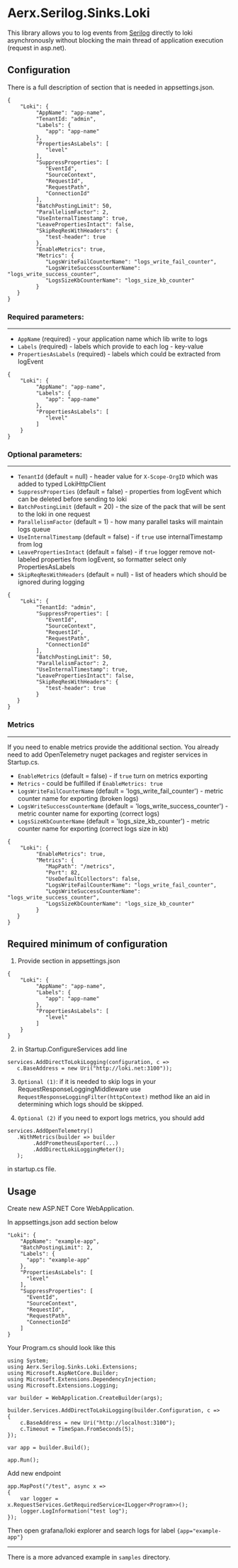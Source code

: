 # Aerx.Serilog.Sinks.Loki

This library allows you to log events from [Serilog](https://serilog.net/) directly to loki asynchronously without blocking the main thread of application execution (request in asp.net).

## Configuration

There is a full description of section that is needed in appsettings.json.
```
{
    "Loki": {
         "AppName": "app-name",
         "TenantId: "admin",
         "Labels": {
            "app": "app-name"
         },
         "PropertiesAsLabels": [
            "level"
         ],
         "SuppressProperties": [
            "EventId",
            "SourceContext",
            "RequestId",
            "RequestPath",
            "ConnectionId"
         ],
         "BatchPostingLimit": 50,
         "ParallelismFactor": 2,
         "UseInternalTimestamp": true,
         "LeavePropertiesIntact": false,
         "SkipReqResWithHeaders": {
            "test-header": true
         },
         "EnableMetrics": true,
         "Metrics": {
            "LogsWriteFailCounterName": "logs_write_fail_counter",
            "LogsWriteSuccessCounterName": "logs_write_success_counter",
            "LogsSizeKbCounterName": "logs_size_kb_counter"
         }
   }
}
```


### Required parameters:

---

- `AppName` (required) - your application name which lib write to logs
- `Labels` (required) - labels which provide to each log - key-value
- `PropertiesAsLabels` (required) - labels which could be extracted from logEvent

```
{
    "Loki": {
         "AppName": "app-name",
         "Labels": {
            "app": "app-name"
         },
         "PropertiesAsLabels": [
            "level"
         ]
    }
}
```



### Optional parameters:

---

- `TenantId` (default = null) - header value for `X-Scope-OrgID` which was added to typed LokiHttpClient
- `SuppressProperties` (default = false) - properties from logEvent which can be deleted before sending to loki
- `BatchPostingLimit` (default = 20) - the size of the pack that will be sent to the loki in one request
- `ParallelismFactor` (default = 1) - how many parallel tasks will maintain logs queue
- `UseInternalTimestamp` (default = false) - if `true` use internalTimestamp from log
- `LeavePropertiesIntact` (default = false) - if `true` logger remove not-labeled properties from logEvent, so formatter select only PropertiesAsLabels
- `SkipReqResWithHeaders` (default = null) - list of headers which should be ignored during logging

```
{
    "Loki": {
         "TenantId: "admin",
         "SuppressProperties": [
            "EventId",
            "SourceContext",
            "RequestId",
            "RequestPath",
            "ConnectionId"
         ],
         "BatchPostingLimit": 50,
         "ParallelismFactor": 2,
         "UseInternalTimestamp": true,
         "LeavePropertiesIntact": false,
         "SkipReqResWithHeaders": {
            "test-header": true
         }
   }
}
```

### Metrics 

---

If you need to enable metrics provide the additional section.
You already need to add OpenTelemetry nuget packages and register services in Startup.cs.
- `EnableMetrics` (default = false) - if `true` turn on metrics exporting
- `Metrics` - could be fulfilled if `EnableMetrics: true`
- `LogsWriteFailCounterName` (default = 'logs_write_fail_counter') - metric counter name for exporting (broken logs)
- `LogsWriteSuccessCounterName` (default = 'logs_write_success_counter') - metric counter name for exporting (correct logs)
- `LogsSizeKbCounterName` (default = 'logs_size_kb_counter') - metric counter name for exporting (correct logs size in kb)

```
{
    "Loki": {
         "EnableMetrics": true,
         "Metrics": {
            "MapPath": "/metrics",
            "Port": 82,
            "UseDefaultCollectors": false,
            "LogsWriteFailCounterName": "logs_write_fail_counter",
            "LogsWriteSuccessCounterName": "logs_write_success_counter",
            "LogsSizeKbCounterName": "logs_size_kb_counter"
         }
   }
}
```


## Required minimum of configuration

1) Provide section in appsettings.json
```
{
    "Loki": {
         "AppName": "app-name",
         "Labels": {
            "app": "app-name"
         },
         "PropertiesAsLabels": [
            "level"
         ]
    }
}
```

2) in Startup.ConfigureServices add line 
```
services.AddDirectToLokiLogging(configuration, c => 
   c.BaseAddress = new Uri("http://loki.net:3100"));
```

3) `Optional (1)`: if it is needed to skip logs in your RequestResponseLoggingMiddleware use
`RequestResponseLoggingFilter(httpContext)` method like an aid in determining which logs should be skipped.

4) `Optional (2)` if you need to export logs metrics, you should add 
```
services.AddOpenTelemetry()
   .WithMetrics(builder => builder
        .AddPrometheusExporter(...)
        .AddDirectLokiLoggingMeter();
   );
   ```
in startup.cs file.
   
   

## Usage

Create new ASP.NET Core WebApplication.

In appsettings.json add section below
```
"Loki": {
    "AppName": "example-app",
    "BatchPostingLimit": 2,
    "Labels": {
      "app": "example-app"
    },
    "PropertiesAsLabels": [
      "level"
    ],
    "SuppressProperties": [
      "EventId",
      "SourceContext",
      "RequestId",
      "RequestPath",
      "ConnectionId"
    ]
}
```

Your Program.cs should look like this

```
using System;
using Aerx.Serilog.Sinks.Loki.Extensions;
using Microsoft.AspNetCore.Builder;
using Microsoft.Extensions.DependencyInjection;
using Microsoft.Extensions.Logging;

var builder = WebApplication.CreateBuilder(args);

builder.Services.AddDirectToLokiLogging(builder.Configuration, c =>
{
    c.BaseAddress = new Uri("http://localhost:3100");
    c.Timeout = TimeSpan.FromSeconds(5);
});

var app = builder.Build();

app.Run();
```

Add new endpoint
```
app.MapPost("/test", async x =>
{
    var logger = x.RequestServices.GetRequiredService<ILogger<Program>>();
    logger.LogInformation("test log");
});
```

Then open grafana/loki explorer and search logs for label `{app="example-app"}`




---

There is a more advanced example in `samples` directory.

